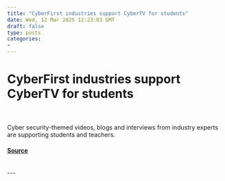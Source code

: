 ```yaml
---
title: "CyberFirst industries support CyberTV for students"
date: Wed, 12 Mar 2025 12:23:03 GMT
draft: false
type: posts
categories: 
- 
---
```

# CyberFirst industries support CyberTV for students

<br/>

<br/>
Cyber security-themed videos, blogs and interviews from industry experts are supporting students and teachers.

#### [Source](https://www.ncsc.gov.uk/blog-post/cyberfirst-industries-support-cybertv)

<br/>
---
